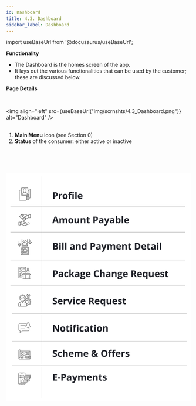 ```yaml
---
id: Dashboard
title: 4.3. Dashboard
sidebar_label: Dashboard
---
```


import useBaseUrl from '@docusaurus/useBaseUrl';

**Functionality**
* The Dashboard is the homes screen of the app.
* It lays out the various functionalities that can be used by the customer; these are discussed below.


**Page Details**

<!-- ![Dashboard](./assets/4.8.2_Dashboard.svg) -->

<br clear="right"/>

<img align="left" src={useBaseUrl("img/scrnshts/4.3_Dashboard.png")} alt="Dashboard" />
<br/><br/>

1.  **Main Menu** icon (see Section 0)
2.  **Status** of the consumer: either active or inactive

<br clear="both"/>
<br/><br/>


![Dashboard](./assets/4.8_Dashboard.svg)



